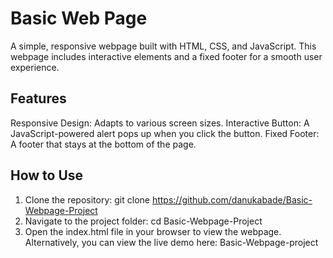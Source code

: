 # Basic Web Page

A simple, responsive webpage built with HTML, CSS, and JavaScript. This webpage includes interactive elements and a fixed footer for a smooth user experience.

## Features

Responsive Design: Adapts to various screen sizes.
Interactive Button: A JavaScript-powered alert pops up when you click the button.
Fixed Footer: A footer that stays at the bottom of the page.


## How to Use
1. Clone the repository:
   git clone https://github.com/danukabade/Basic-Webpage-Project
2. Navigate to the project folder:
   cd Basic-Webpage-Project
3. Open the index.html file in your browser to view the webpage.
   Alternatively, you can view the live demo here:
   Basic-Webpage-project
   
   



